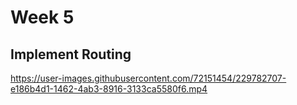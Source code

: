 # Week 5 
## Implement Routing


https://user-images.githubusercontent.com/72151454/229782707-e186b4d1-1462-4ab3-8916-3133ca5580f6.mp4






